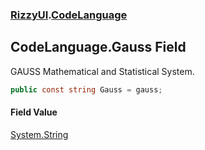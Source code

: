 ### [RizzyUI](RizzyUI 'RizzyUI').[CodeLanguage](RizzyUI.CodeLanguage 'RizzyUI.CodeLanguage')

## CodeLanguage.Gauss Field

GAUSS Mathematical and Statistical System.

```csharp
public const string Gauss = gauss;
```

#### Field Value
[System.String](https://docs.microsoft.com/en-us/dotnet/api/System.String 'System.String')